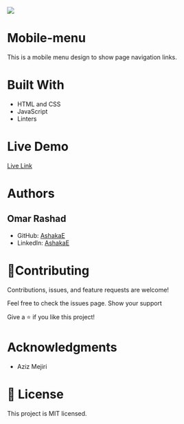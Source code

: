 ![](https://img.shields.io/badge/Microverse-blueviolet)

# Mobile-menu

This is a mobile menu design to show page navigation links.

# Built With

- HTML and CSS
- JavaScript
- Linters

# Live Demo

[Live Link](https://rawcdn.githack.com/AshakaE/mobile-menu/feature/mobile-menu/index.html)

# Authors

## Omar Rashad
- GitHub: [AshakaE](https://github.com/AshakaE)
- LinkedIn: [AshakaE](https://www.linkedin.com/in/ashakae/)


# 🤝Contributing

Contributions, issues, and feature requests are welcome!

Feel free to check the issues page. Show your support

Give a ⭐️ if you like this project!

# Acknowledgments

- Aziz Mejiri

# 📝 License 
This project is MIT licensed.